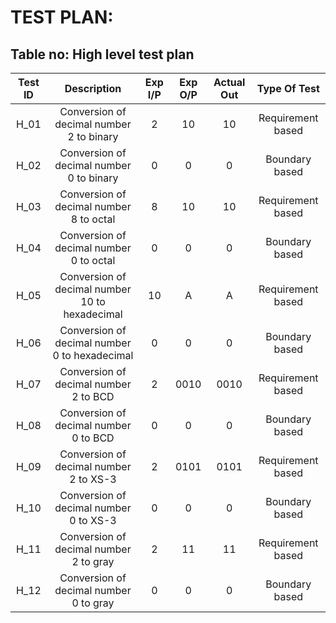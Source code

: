 # TEST PLAN:

## Table no: High level test plan

| **Test ID** | **Description** | **Exp I/P** | **Exp O/P** | **Actual Out** |**Type Of Test**  |    
|:---:|:---:|:---:|:---:|:---:|:---:|
|  H_01       | Conversion of decimal number 2 to binary  | 2| 10| 10 |Requirement based |
|  H_02       |Conversion of decimal number 0 to binary| 0|0|0|Boundary based    |
|  H_03       | Conversion of decimal number 8 to octal  | 8| 10| 10 |Requirement based |
|  H_04       |Conversion of decimal number 0 to octal| 0|0|0|Boundary based    |
|  H_05       | Conversion of decimal number 10 to hexadecimal  | 10| A| A |Requirement based |
|  H_06       |Conversion of decimal number 0 to hexadecimal| 0|0|0|Boundary based    |
|  H_07       | Conversion of decimal number 2 to BCD  | 2| 0010| 0010 |Requirement based |
|  H_08       |Conversion of decimal number 0 to BCD| 0|0|0|Boundary based    |
|  H_09       | Conversion of decimal number 2 to XS-3  | 2| 0101| 0101 |Requirement based |
|  H_10       |Conversion of decimal number 0 to XS-3| 0|0|0|Boundary based    |
|  H_11       | Conversion of decimal number 2 to gray  | 2| 11| 11 |Requirement based |
|  H_12       |Conversion of decimal number 0 to gray| 0|0|0|Boundary based    |

